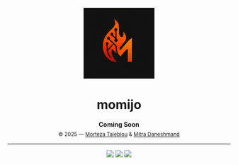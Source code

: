 <p align="center">
  <img src="docs/momijo.PNG" alt="momijo logo" width="160" height="160">
</p>

<h1 align="center">momijo</h1>

<p align="center">
  <b>Coming Soon</b><br>
  <sub>© 2025 — <a href="https://taleblou.ir/">Morteza Taleblou</a> & <a href="#">Mitra Daneshmand</a></sub>
</p>

---

<p align="center">
  <img src="https://img.shields.io/badge/Made%20with-Mojo-orange?style=for-the-badge">
  <img src="https://img.shields.io/badge/status-coming%20soon-yellow?style=for-the-badge">
  <img src="https://img.shields.io/github/license/taleblou/momijo?style=for-the-badge">
</p>
